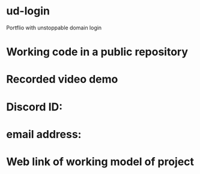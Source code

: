 # ud-login
Portflio with unstoppable domain login 
# Working code in a public repository
  
# Recorded video demo

# Discord ID: 
  
# email address: 
  
# Web link of working model of project

